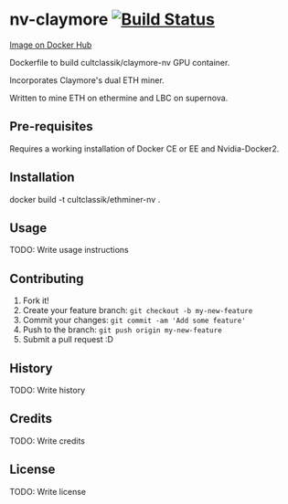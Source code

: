 # nv-claymore [![Build Status](https://travis-ci.org/CultClassik/zcash-docker-node.svg?branch=master)](https://travis-ci.org/CultClassik/zcash-docker-node)
[Image on Docker Hub](https://hub.docker.com/r/cultclassik/zcash-node/)

Dockerfile to build cultclassik/claymore-nv GPU container.

Incorporates Claymore's dual ETH miner.

Written to mine ETH on ethermine and LBC on supernova.



## Pre-requisites

Requires a working installation of Docker CE or EE and Nvidia-Docker2.

## Installation

docker build -t cultclassik/ethminer-nv .

## Usage

TODO: Write usage instructions

## Contributing

1. Fork it!
2. Create your feature branch: `git checkout -b my-new-feature`
3. Commit your changes: `git commit -am 'Add some feature'`
4. Push to the branch: `git push origin my-new-feature`
5. Submit a pull request :D

## History

TODO: Write history

## Credits

TODO: Write credits

## License

TODO: Write license